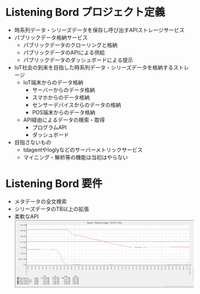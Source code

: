 # Listening Bord プロジェクト定義
- 時系列データ・シリーズデータを保存し呼び出すAPIストレージサービス
- パブリックデータ格納サービス
	- パブリックデータのクローリングと格納
	- パブリックデータのAPIによる供給
	- パブリックデータのダッシュボードによる提示
- IoT社会の到来を目指した時系列データ・シリーズデータを格納するストレージ
	- IoT端末からのデータ格納
		- サーバーからのデータ格納
		- スマホからのデータ格納
		- センサーデバイスからのデータの格納
		- POS端末からのデータ格納
	- API経由によるデータの検索・取得
		- プログラムAPI
		- ダッシュボード
- 目指さないもの
	- tdagentやloglyなどのサーバーメトリックサービス
	- マイニング・解析等の機能は当初はやらない

# Listening Bord 要件
- メタデータの全文検索
- シリーズデータのTB以上の拡張
- 柔軟なAPI
![traffic](./bayes1mem.png)